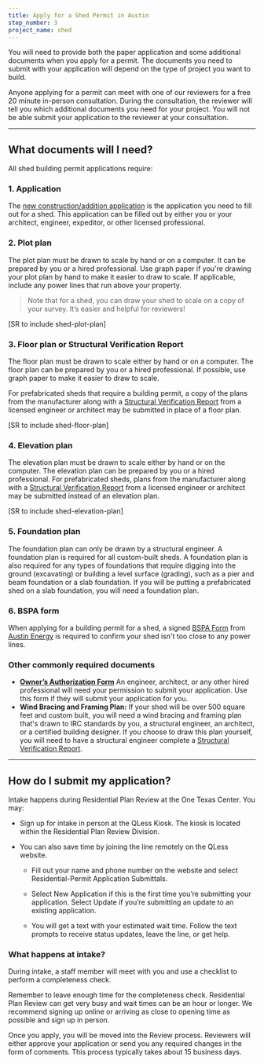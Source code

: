 ```yaml
---
title: Apply for a Shed Permit in Austin
step_number: 3
project_name: shed
---
```



You will need to provide both the paper application and some additional documents when you apply for a permit. The documents you need to submit with your application will depend on the type of project you want to build.

Anyone applying for a permit can meet with one of our reviewers for a free 20 minute in-person consultation. During the consultation, the reviewer will tell you which additional documents you need for your project. You will not be able submit your application to the reviewer at your consultation.

---

## What documents will I need?

All shed building permit applications require:

### 1. Application

The [new construction/addition application](/assets/applications-and-forms/new_con_addtn_app_AWU.pdf) is the application you need to fill out for a shed. This application can be filled out by either you or your architect, engineer, expeditor, or other licensed professional.

### 2. Plot plan

The plot plan must be drawn to scale by hand or on a computer. It can be prepared by you or a hired professional. Use graph paper if you're drawing your plot plan by hand to make it easier to draw to scale. If applicable, include any power lines that run above your property.

> Note that for a shed, you can draw your shed to scale on a copy of your survey. It’s easier and helpful for reviewers!

[SR to include shed-plot-plan]

### 3. Floor plan or Structural Verification Report

The floor plan must be drawn to scale either by hand or on a computer. The floor plan can be prepared by you or a hired professional. If possible, use graph paper to make it easier to draw to scale.

For prefabricated sheds that require a building permit, a copy of the plans from the manufacturer along with a [Structural Verification Report](/assets/applications-and-forms/Structural_Verification_Report_citylogo.pdf) from a licensed engineer or architect may be submitted in place of a floor plan.

[SR to include shed-floor-plan]

### 4. Elevation plan

The elevation plan must be drawn to scale either by hand or on the computer. The elevation plan can be prepared by you or a hired professional. For prefabricated sheds, plans from the manufacturer along with a [Structural Verification Report](/assets/applications-and-forms/Structural_Verification_Report_citylogo.pdf) from a licensed engineer or architect may be submitted instead of an elevation plan.

[SR to include shed-elevation-plan]

### 5. Foundation plan

The foundation plan can only be drawn by a structural engineer. A foundation plan is required for all custom-built sheds. A foundation plan is also required for any types of foundations that require digging into the ground (excavating) or building a level surface (grading), such as a pier and beam foundation or a slab foundation. If you will be putting a prefabricated shed on a slab foundation, you will need a foundation plan.

### 6. BSPA form

When applying for a building permit for a shed, a signed [BSPA Form](/assets/applications-and-forms/bspa.pdf) from [Austin Energy](/contact/#austin-energy) is required to confirm your shed isn't too close to any power lines.

### Other commonly required documents

* [**Owner’s Authorization Form**](/assets/applications-and-forms/coaownersletter-1.pdf) An engineer, architect, or any other hired professional will need your permission to submit your application. Use this form if they will submit your application for you.
* **Wind Bracing and Framing Plan:** If your shed will be over 500 square feet and custom built, you will need a wind bracing and framing plan that's drawn to IRC standards by you, a structural engineer, an architect, or a certified building designer. If you choose to draw this plan yourself, you will need to have a structural engineer complete a [Structural Verification Report](/assets/applications-and-forms/Structural_Verification_Report_citylogo.pdf).

---

## How do I submit my application?

Intake happens during Residential Plan Review at the One Texas Center. You may:

* Sign up for intake in person at the QLess Kiosk. The kiosk is located within the Residential Plan Review Division.
* You can also save time by joining the line remotely on the QLess website.

  * Fill out your name and phone number on the website and select Residential-Permit Application Submittals.

  * Select New Application if this is the first time you’re submitting your application. Select Update if you’re submitting an update to an existing application.

  * You will get a text with your estimated wait time. Follow the text prompts to receive status updates, leave the line, or get help.

### What happens at intake?

During intake, a staff member will meet with you and use a checklist to perform a completeness check.

Remember to leave enough time for the completeness check. Residential Plan Review can get very busy and wait times can be an hour or longer. We recommend signing up online or arriving as close to opening time as possible and sign up in person.

Once you apply, you will be moved into the Review process. Reviewers will either approve your application or send you any required changes in the form of comments. This process typically takes about 15 business days.